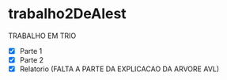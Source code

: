 # trabalho2DeAlest
TRABALHO EM TRIO

- [x] Parte 1
- [x] Parte 2
- [x] Relatorio (FALTA A PARTE DA EXPLICACAO DA ARVORE AVL)

